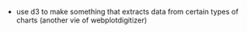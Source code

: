 

* use d3 to make something that extracts data from certain types of charts (another vie of webplotdigitizer)